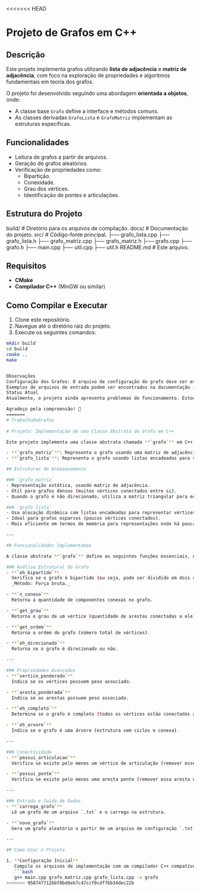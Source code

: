 <<<<<<< HEAD
# Projeto de Grafos em C++

## Descrição
Este projeto implementa grafos utilizando **lista de adjacência** e **matriz de adjacência**, com foco na exploração de propriedades e algoritmos fundamentais em teoria dos grafos.

O projeto foi desenvolvido seguindo uma abordagem **orientada a objetos**, onde:
- A classe base `Grafo` define a interface e métodos comuns.
- As classes derivadas `GrafoLista` e `GrafoMatriz` implementam as estruturas específicas.

## Funcionalidades
- Leitura de grafos a partir de arquivos.
- Geração de grafos aleatórios.
- Verificação de propriedades como:
  - Bipartição.
  - Conexidade.
  - Grau dos vértices.
  - Identificação de pontes e articulações.

## Estrutura do Projeto
build/ # Diretório para os arquivos de compilação. docs/ # Documentação do projeto. src/ # Código-fonte principal. ├── grafo_lista.cpp ├── grafo_lista.h ├── grafo_matriz.cpp ├── grafo_matriz.h ├── grafo.cpp ├── grafo.h ├── main.cpp ├── util.cpp ├── util.h README.md # Este arquivo.


## Requisitos
- **CMake**
- **Compilador C++** (MinGW ou similar)

## Como Compilar e Executar
1. Clone este repositório.
2. Navegue até o diretório raiz do projeto.
3. Execute os seguintes comandos:

```bash
mkdir build
cd build
cmake ..
make


Observações
Configuração dos Grafos: O arquivo de configuração do grafo deve ser especificado no código principal (main.cpp). Certifique-se de que ele esteja no formato esperado.
Exemplos de arquivos de entrada podem ser encontrados na documentação (docs/).
Status Atual
Atualmente, o projeto ainda apresenta problemas de funcionamento. Estou trabalhando ativamente para corrigir os erros e melhorar a estabilidade da aplicação.

Agradeço pela compreensão! 🚀
=======
# TrabalhoDeGrafos
 
# Projeto: Implementação de uma Classe Abstrata de Grafo em C++

Este projeto implementa uma classe abstrata chamada **`grafo`** em C++, com duas classes derivadas para diferentes representações de grafos:

- **`grafo_matriz`**: Representa o grafo usando uma matriz de adjacência.
- **`grafo_lista`**: Representa o grafo usando listas encadeadas para vértices e arestas.

## Estruturas de Armazenamento

### `grafo_matriz`
- Representação estática, usando matriz de adjacência.
- Útil para grafos densos (muitos vértices conectados entre si).
- Quando o grafo é não direcionado, utiliza a matriz triangular para economizar espaço.

### `grafo_lista`
- Usa alocação dinâmica com listas encadeadas para representar vértices e arestas.
- Ideal para grafos esparsos (poucos vértices conectados).
- Mais eficiente em termos de memória para representações onde há poucas conexões.

---

## Funcionalidades Implementadas

A classe abstrata **`grafo`** define as seguintes funções essenciais, que as classes derivadas devem implementar:

### Análise Estrutural do Grafo
- **`eh_bipartido`**  
  Verifica se o grafo é bipartido (ou seja, pode ser dividido em dois conjuntos de vértices sem arestas internas a cada conjunto).  
  _Método: Força bruta._

- **`n_conexo`**  
  Retorna a quantidade de componentes conexas no grafo.

- **`get_grau`**  
  Retorna o grau de um vértice (quantidade de arestas conectadas a ele).

- **`get_ordem`**  
  Retorna a ordem do grafo (número total de vértices).

- **`eh_direcionado`**  
  Retorna se o grafo é direcionado ou não.

---

### Propriedades Avançadas
- **`vertice_ponderado`**  
  Indica se os vértices possuem peso associado.

- **`aresta_ponderada`**  
  Indica se as arestas possuem peso associado.

- **`eh_completo`**  
  Determina se o grafo é completo (todos os vértices estão conectados a todos os outros).

- **`eh_arvore`**  
  Indica se o grafo é uma árvore (estrutura sem ciclos e conexa).

---

### Conectividade
- **`possui_articulacao`**  
  Verifica se existe pelo menos um vértice de articulação (remover esse vértice desconecta o grafo).

- **`possui_ponte`**  
  Verifica se existe pelo menos uma aresta ponte (remover essa aresta desconecta o grafo).

---

### Entrada e Saída de Dados
- **`carrega_grafo`**  
  Lê um grafo de um arquivo `.txt` e o carrega na estrutura.

- **`novo_grafo`**  
  Gera um grafo aleatório a partir de um arquivo de configuração `.txt`.

---

## Como Usar o Projeto

1. **Configuração Inicial**  
   Compile os arquivos de implementação com um compilador C++ compatível (ex.: g++, clang++).
   ```bash
   g++ main.cpp grafo_matriz.cpp grafo_lista.cpp -o grafo
>>>>>>> 958747712bbf0bd6eb7c47ccf0cdf7bb34dec22b
